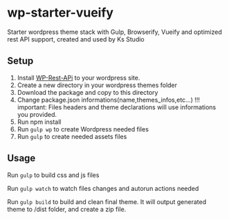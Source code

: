 # wp-starter-vueify
Starter wordpress theme stack with Gulp, Browserify, Vueify and optimized rest API support, created and used by Ks Studio

## Setup

1. Install [ WP-Rest-APi](https://fr.wordpress.org/plugins/rest-api/) to your wordpress site.
2. Create a new directory in your wordpress themes folder
3. Download the package and copy to this directory
4. Change package.json informations(name,themes_infos,etc...) !!! important: Files headers and theme declarations will use informations you provided.
4. Run npm install
5. Run `gulp wp` to create Wordpress needed files
6. Run `gulp` to create needed assets files

## Usage

Run `gulp` to build css and js files

Run `gulp watch` to watch files changes and autorun actions needed

Run `gulp build` to build and clean final theme. It will output generated theme to /dist folder, and create a zip file.
